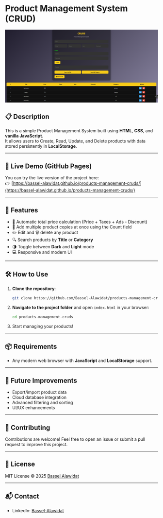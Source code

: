 # Product Management System (CRUD)

![Project Screenshot](screenshot.png)

## 📋 Description

This is a simple Product Management System built using **HTML**, **CSS**, and **vanilla JavaScript**.  
It allows users to Create, Read, Update, and Delete products with data stored persistently in **LocalStorage**.

---

## 🔗 Live Demo (GitHub Pages)

You can try the live version of the project here:  
👉 [https://bassel-alawidat.github.io/products-management-cruds/](https://bassel-alawidat.github.io/products-management-cruds/)

---

## 🚀 Features

- 🧮 Automatic total price calculation (Price + Taxes + Ads - Discount)  
- 🔁 Add multiple product copies at once using the Count field  
- ✏️ Edit and 🗑️ delete any product  
- 🔍 Search products by **Title** or **Category**  
- 🌗 Toggle between **Dark** and **Light** mode  
- 💻 Responsive and modern UI  

---

## 🛠️ How to Use

1. **Clone the repository**:
   ```bash
   git clone https://github.com/Bassel-Alawidat/products-management-cruds.git

2. **Navigate to the project folder** and open `index.html` in your browser:

   ```bash
   cd products-management-cruds
   ```

3. Start managing your products!

---

## 📦 Requirements

* Any modern web browser with **JavaScript** and **LocalStorage** support.

---

## 🔮 Future Improvements

* Export/import product data
* Cloud database integration
* Advanced filtering and sorting
* UI/UX enhancements

---

## 🤝 Contributing

Contributions are welcome!
Feel free to open an issue or submit a pull request to improve this project.

---

## 📄 License

MIT License © 2025 [Bassel Alawidat](https://github.com/Bassel-Alawidat)

---

## 📬 Contact

* LinkedIn: [Bassel-Alawidat](https://www.linkedin.com/in/bassel-alawidat-8b2292374/)
